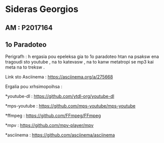 # Sideras Georgios

## AM : P2017164

## 1o Paradoteo 

Perigrafh : h ergasia pou epeleksa gia to 1o paradoteo htan na psaksw ena tragoudi sto youtube , na to katevasw , na to kanw metatropi se mp3 kai meta na to treksw . 

Link sto Asciinema : https://asciinema.org/a/275668 

Ergalia pou xrhsimopoihsa :

*youtube-dl : https://github.com/ytdl-org/youtube-dl

*mps-youtube : https://github.com/mps-youtube/mps-youtube

*ffmpeg : https://github.com/FFmpeg/FFmpeg

*mpv : https://github.com/mpv-player/mpv

*asciinema : https://github.com/asciinema/asciinema
